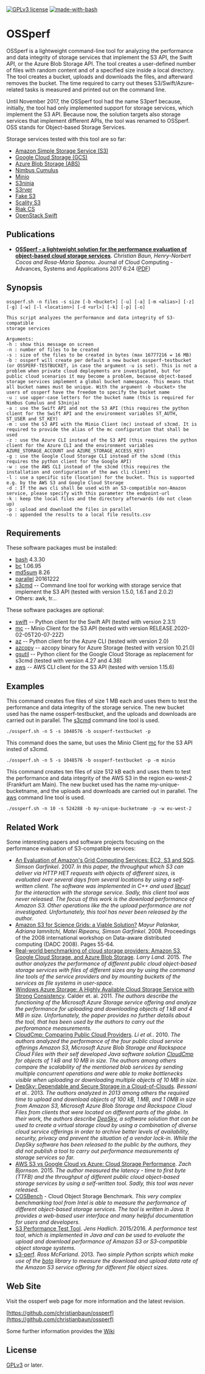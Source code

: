 [![GPLv3 license](https://img.shields.io/badge/License-GPLv3-blue.svg)](http://perso.crans.org/besson/LICENSE.html)
[![made-with-bash](https://img.shields.io/badge/-Made%20with%20Bash-1f425f.svg)](https://www.gnu.org/software/bash/)

# OSSperf

OSSperf is a lightweight command-line tool for analyzing the performance and data integrity of storage services that implement the S3 API, the Swift API, or the Azure Blob Storage API. The tool creates a user-defined number of files with random content and of a specified size inside a local directory. The tool creates a bucket, uploads and downloads the files, and afterward removes the bucket. The time required to carry out theses S3/Swift/Azure-related tasks is measured and printed out on the command line.

Until November 2017, the OSSperf tool had the name S3perf because, initially, the tool had only implemented support for storage services, which implement the S3 API. Because now, the solution targets also storage services that implement different APIs, the tool was renamed to OSSperf. OSS stands for Object-based Storage Services.

Storage services tested with this tool are so far:
- [Amazon Simple Storage Service (S3)](https://aws.amazon.com/s3/)
- [Google Cloud Storage (GCS)](https://cloud.google.com/storage/)
- [Azure Blob Storage (ABS)](https://azure.microsoft.com/de-de/services/storage/blobs/)
- [Nimbus Cumulus](https://github.com/nimbusproject/nimbus)
- [Minio](https://github.com/minio/minio)
- [S3ninja](https://github.com/scireum/s3ninja/)
- [S3rver](https://github.com/jamhall/s3rver/)
- [Fake S3](https://github.com/jubos/fake-s3)
- [Scality S3](https://github.com/scality/S3)
- [Riak CS](https://github.com/basho/riak_cs)
- [OpenStack Swift](https://github.com/openstack/swift)

## Publications

- [**OSSperf - a lightweight solution for the performance evaluation of object-based cloud storage services**](https://journalofcloudcomputing.springeropen.com/articles/10.1186/s13677-017-0096-x). *Christian Baun, Henry-Norbert Cocos and Rosa-Maria Spanou*. Journal of Cloud Computing - Advances, Systems and Applications 2017 6:24 ([PDF](https://journalofcloudcomputing.springeropen.com/track/pdf/10.1186/s13677-017-0096-x))

## Synopsis

    ossperf.sh -n files -s size [-b <bucket>] [-u] [-a] [-m <alias>] [-z] [-g] [-w] [-l <location>] [-d <url>] [-k] [-p] [-o]

    This script analyzes the performance and data integrity of S3-compatible
    storage services

    Arguments:
    -h : show this message on screen
    -n : number of files to be created
    -s : size of the files to be created in bytes (max 16777216 = 16 MB)
    -b : ossperf will create per default a new bucket ossperf-testbucket (or OSSPERF-TESTBUCKET, in case the argument -u is set). This is not a problem when private cloud deployments are investigated, but for public cloud scenarios it may become a problem, because object-based storage services implement a global bucket namespace. This means that all bucket names must be unique. With the argument -b <bucket> the users of ossperf have the freedom to specify the bucket name
    -u : use upper-case letters for the bucket name (this is required for Nimbus Cumulus and S3ninja)
    -a : use the Swift API and not the S3 API (this requires the python client for the Swift API and the environment variables ST_AUTH, ST_USER and ST_KEY)
    -m : use the S3 API with the Minio Client (mc) instead of s3cmd. It is required to provide the alias of the mc configuration that shall be used
    -z : use the Azure CLI instead of the S3 API (this requires the python client for the Azure CLI and the environment variables AZURE_STORAGE_ACCOUNT and AZURE_STORAGE_ACCESS_KEY)
    -g : use the Google Cloud Storage CLI instead of the s3cmd (this requires the python client for the Google API)
    -w : use the AWS CLI instead of the s3cmd (this requires the installation and configuration of the aws cli client)
    -l : use a specific site (location) for the bucket. This is supported e.g. by the AWS S3 and Google Cloud Storage
    -d : If the aws cli shall be used with an S3-compatible non-Amazon service, please specify with this parameter the endpoint-url
    -k : keep the local files and the directory afterwards (do not clean up)
    -p : upload and download the files in parallel
    -o : appended the results to a local file results.csv

## Requirements

These software packages must be installed:

- [bash](https://www.gnu.org/software/bash/) 4.3.30
- [bc](https://www.gnu.org/software/bc/) 1.06.95
- [md5sum](https://www.gnu.org/software/coreutils/) 8.26
- [parallel](https://www.gnu.org/software/parallel/) 20161222
- [s3cmd](https://github.com/s3tools/s3cmd) -- Command line tool for working with storage service that implement the S3 API (tested with version 1.5.0, 1.6.1 and 2.0.2)
- Others: awk, tr...

These software packages are optional:

- [swift](https://github.com/openstack/python-swiftclient) -- Python client for the Swift API (tested with version 2.3.1)
- [mc](https://github.com/minio/mc) -- Minio Client for the S3 API (tested with version RELEASE.2020-02-05T20-07-22Z)
- [az](https://github.com/Azure/azure-cli) -- Python client for the Azure CLI (tested with version 2.0)
- [azcopy](https://learn.microsoft.com/es-es/azure/storage/common/storage-use-azcopy-v10) -- azcopy binary for Azure Storage (tested with version 10.21.0)
- [gsutil](https://github.com/GoogleCloudPlatform/gsutil) -- Python client for the Google Cloud Storage as replacement for s3cmd (tested with version 4.27 and 4.38)
- [aws](https://github.com/aws/aws-cli) -- AWS CLI client for the S3 API (tested with version 1.15.6)

## Examples

This command creates five files of size 1 MB each and uses them to test the performance and data integrity of the storage service. The new bucket used has the name ossperf-testbucket, and the uploads and downloads are carried out in parallel. The [s3cmd](https://github.com/s3tools/s3cmd) command line tool is used.

`./ossperf.sh -n 5 -s 1048576 -b ossperf-testbucket -p`

This command does the same, but uses the Minio Client [mc](https://github.com/minio/mc) for the S3 API insted of s3cmd.

`./ossperf.sh -n 5 -s 1048576 -b ossperf-testbucket -p -m minio`

This command creates ten files of size 512 kB each and uses them to test the performance and data integrity of the AWS S3 in the region eu-west-2 (Frankfurt am Main). The new bucket used has the name my-unique-bucketname, and the uploads and downloads are carried out in parallel. The [aws](https://github.com/aws/aws-cli) command line tool is used.

`./ossperf.sh -n 10 -s 524288 -b my-unique-bucketname -p -w eu-west-2`

## Related Work

Some interesting papers and software projects focusing on the performance evaluation of S3-compatible services:

- [An Evaluation of Amazon's Grid Computing Services: EC2, S3 and SQS](https://dash.harvard.edu/bitstream/handle/1/24829568/tr-08-07.pdf). *Simson Garfinkel*. 2007. *In this paper, the throughput which S3 can deliver via HTTP HET requests with objects of different sizes, is evaluated over several days from several locations by using a self-written client. The software was implemented in C++ and used [libcurl](https://curl.haxx.se/libcurl/) for the interaction with the storage service. Sadly, this client tool was never released. The focus of this work is the download performance of Amazon S3. Other operations like the the upload performance are not investigated. Unfortunately, this tool has never been released by the author.*
- [Amazon S3 for Science Grids: a Viable Solution?](http://dl.acm.org/citation.cfm?id=1383526) *Mayur Palankar, Adriana Iamnitchi, Matei Ripeanu, Simson Garfinkel*. 2008. Proceedings of the 2008 international workshop on Data-aware distributed computing (DADC 2008). Pages 55-64.
- [Real-world benchmarking of cloud storage providers: Amazon S3, Google Cloud Storage, and Azure Blob Storage](https://lg.io/2015/10/25/real-world-benchmarking-of-s3-azure-google-cloud-storage.html). *Larry Land*. 2015. *The author analyzes the performance of different public cloud object-based storage services with files of different sizes any by using the command line tools of the service providers and by mounting buckets of the services as file systems in user-space.*
- [Windows Azure Storage: A Highly Available Cloud Storage Service with Strong Consistency](http://citeseerx.ist.psu.edu/viewdoc/download?doi=10.1.1.229.3906&rep=rep1&type=pdf). Calder et. al. 2011. *The authors describe the functioning of the Microsoft Azure Storage service offering and analyze the performance for uploading and downloading objects of 1 kB and 4 MB in size. Unfortunately, the paper provides no further details about the tool, that has been used by the authors to carry out the perforamance measurements.*
- [CloudCmp: Comparing Public Cloud Providers](http://conferences.sigcomm.org/imc/2010/papers/p1.pdf). *Li et al.*. 2010. *The authors analyzed the performance of the four public cloud service offerings Amazon S3, Microsoft Azure Blob Storage and Rackspace Cloud Files with their self developed Java software solution [CloudCmp](https://github.com/angl/cloudcmp) for objects of 1 kB and 10 MB in size. The authors among others compare the scalability of the mentioned blob services by sending multiple concurrent operations and were able to make bottlenecks visible when uploading or downloading multiple objects of 10 MB in size.*
- [DepSky: Dependable and Secure Storage in a Cloud-of-Clouds](http://www.gsd.inesc-id.pt/~mpc/pubs/depsky-TOS-2013.pdf). *Bessani et al.*. 2013. *The authors analyzed in 2013 among others the required time to upload and download objects of 100 kB, 1 MB, and 1 0MB in size from Amazon S3, Microsoft Azure Blob Storage and Rackspace Cloud Files from clients that were located on different parts of the globe. In their work, the authors describe [DepSky](https://github.com/cloud-of-clouds/depsky), a software solution that can be used to create a virtual storage cloud by using a combination of diverse cloud service offerings in order to archive better levels of availability, security, privacy and prevent the situation of a vendor lock-in. While the DepSky software has been released to the public by the authors, they did not publish a tool to carry out performance measurements of storage services so far.*
- [AWS S3 vs Google Cloud vs Azure: Cloud Storage Performance](http://blog.zachbjornson.com/2015/12/29/cloud-storage-performance.html). *Zach Bjornson*. 2015. *The author measured the latency - time to first byte (TTFB) and the throughput of different public cloud object-based storage services by using a self-written tool. Sadly, this tool was never released.*
- [COSBench](https://github.com/intel-cloud/cosbench) - Cloud Object Storage Benchmark. *This very complex benchmarking tool from Intel is able to measure the performance of different object-based storage services. The tool is written in Java. It provides a web-based user interface and many helpful documentation for users and developers.*
- [S3 Performance Test Tool](https://github.com/jenshadlich/S3-Performance-Test). *Jens Hadlich*. 2015/2016. *A performance test tool, which is implemented in Java and can be used to evaluate the upload and download performance of Amazon S3 or S3-compatible object storage systems.*
- [s3-perf](https://github.com/ross/s3-perf). *Ross McFarland*. 2013. *Two simple Python scripts which make use of the [boto](https://github.com/boto/boto) library to measure the download and upload data rate of the Amazon S3 service offering for different file object sizes.*

## Web Site

Visit the ossperf web page for more information and the latest revision.

[https://github.com/christianbaun/ossperf](https://github.com/christianbaun/ossperf)

Some further information provides the [Wiki](https://github.com/christianbaun/ossperf/wiki)

## License

[GPLv3](https://www.gnu.org/licenses/gpl-3.0.en.html) or later.
